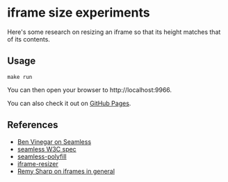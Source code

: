 iframe size experiments
==================

Here's some research on resizing an iframe so that its height matches that of its contents.

Usage
-----

    make run    
  
You can then open your browser to http://localhost:9966.

You can also check it out on [GitHub Pages](https://jimkang.github.io/iframe-size-experiments).

References
----------

- [Ben Vinegar on Seamless](http://benvinegar.github.io/seamless-talk/)
- [seamless W3C spec](https://www.w3.org/wiki/HTML/Elements/iframe)
- [seamless-polyfill](https://github.com/ornj/seamless-polyfill)
- [iframe-resizer](https://github.com/davidjbradshaw/iframe-resizer)
- [Remy Sharp on iframes in general](https://speakerdeck.com/rem/iframe-a-less-than-useful-look-at-the-abuse-the-iframe-takes)
